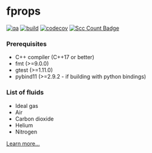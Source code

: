 # fprops

[![qa](https://github.com/andrsd/godzilla/actions/workflows/qa.yml/badge.svg)](https://github.com/andrsd/godzilla/actions/workflows/qa.yml)
[![build](https://github.com/andrsd/godzilla/actions/workflows/build.yml/badge.svg?branch=main&event=push)](https://github.com/andrsd/godzilla/actions/workflows/build.yml)
[![codecov](https://codecov.io/gh/andrsd/fprops/branch/main/graph/badge.svg?token=R9YNBXHEY3)](https://codecov.io/gh/andrsd/fprops)
[![Scc Count Badge](https://sloc.xyz/github/andrsd/fprops/)](https://github.com/andrsd/fprops/)

### Prerequisites

- C++ compiler (C++17 or better)
- fmt (>=9.0.0)
- gtest (>=1.11.0)
- pybind11 (>=2.9.2 - if building with python bindings)

### List of fluids

- Ideal gas
- Air
- Carbon dioxide
- Helium
- Nitrogen

[Learn more...](https://andrsd.github.io/fprops/)
